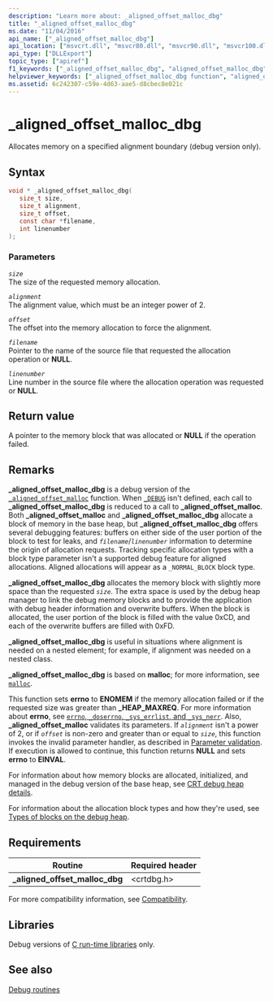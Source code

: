 ```yaml
---
description: "Learn more about: _aligned_offset_malloc_dbg"
title: "_aligned_offset_malloc_dbg"
ms.date: "11/04/2016"
api_name: ["_aligned_offset_malloc_dbg"]
api_location: ["msvcrt.dll", "msvcr80.dll", "msvcr90.dll", "msvcr100.dll", "msvcr100_clr0400.dll", "msvcr110.dll", "msvcr110_clr0400.dll", "msvcr120.dll", "msvcr120_clr0400.dll", "ucrtbase.dll"]
api_type: ["DLLExport"]
topic_type: ["apiref"]
f1_keywords: ["_aligned_offset_malloc_dbg", "aligned_offset_malloc_dbg"]
helpviewer_keywords: ["_aligned_offset_malloc_dbg function", "aligned_offset_malloc_dbg function"]
ms.assetid: 6c242307-c59e-4d63-aae5-d8cbec8e021c
---
```

# _aligned_offset_malloc_dbg

Allocates memory on a specified alignment boundary (debug version only).

## Syntax

```C
void * _aligned_offset_malloc_dbg(
   size_t size,
   size_t alignment,
   size_t offset,
   const char *filename,
   int linenumber
);
```

### Parameters

*`size`*\
The size of the requested memory allocation.

*`alignment`*\
The alignment value, which must be an integer power of 2.

*`offset`*\
The offset into the memory allocation to force the alignment.

*`filename`*\
Pointer to the name of the source file that requested the allocation operation or **NULL**.

*`linenumber`*\
Line number in the source file where the allocation operation was requested or **NULL**.

## Return value

A pointer to the memory block that was allocated or **NULL** if the operation failed.

## Remarks

**_aligned_offset_malloc_dbg** is a debug version of the [`_aligned_offset_malloc`](aligned-offset-malloc.md) function. When [`_DEBUG`](../debug.md) isn't defined, each call to **_aligned_offset_malloc_dbg** is reduced to a call to **_aligned_offset_malloc**. Both **_aligned_offset_malloc** and **_aligned_offset_malloc_dbg** allocate a block of memory in the base heap, but **_aligned_offset_malloc_dbg** offers several debugging features: buffers on either side of the user portion of the block to test for leaks, and *`filename`*/*`linenumber`* information to determine the origin of allocation requests. Tracking specific allocation types with a block type parameter isn't a supported debug feature for aligned allocations. Aligned allocations will appear as a `_NORMAL_BLOCK` block type.

**_aligned_offset_malloc_dbg** allocates the memory block with slightly more space than the requested *`size`*. The extra space is used by the debug heap manager to link the debug memory blocks and to provide the application with debug header information and overwrite buffers. When the block is allocated, the user portion of the block is filled with the value 0xCD, and each of the overwrite buffers are filled with 0xFD.

**_aligned_offset_malloc_dbg** is useful in situations where alignment is needed on a nested element; for example, if alignment was needed on a nested class.

**_aligned_offset_malloc_dbg** is based on **malloc**; for more information, see [`malloc`](malloc.md).

This function sets **errno** to **ENOMEM** if the memory allocation failed or if the requested size was greater than **_HEAP_MAXREQ**. For more information about **errno**, see [`errno`, `_doserrno`, `_sys_errlist`, and `_sys_nerr`](../errno-doserrno-sys-errlist-and-sys-nerr.md). Also, **_aligned_offset_malloc** validates its parameters. If *`alignment`* isn't a power of 2, or if *`offset`* is non-zero and greater than or equal to *`size`*, this function invokes the invalid parameter handler, as described in [Parameter validation](../parameter-validation.md). If execution is allowed to continue, this function returns **NULL** and sets **errno** to **EINVAL**.

For information about how memory blocks are allocated, initialized, and managed in the debug version of the base heap, see [CRT debug heap details](/visualstudio/debugger/crt-debug-heap-details).

For information about the allocation block types and how they're used, see [Types of blocks on the debug heap](/visualstudio/debugger/crt-debug-heap-details).

## Requirements

|Routine|Required header|
|-------------|---------------------|
|**_aligned_offset_malloc_dbg**|\<crtdbg.h>|

For more compatibility information, see [Compatibility](../compatibility.md).

## Libraries

Debug versions of [C run-time libraries](../crt-library-features.md) only.

## See also

[Debug routines](../debug-routines.md)
